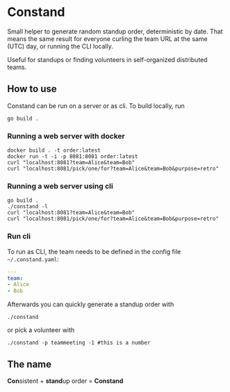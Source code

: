 # Constand

Small helper to generate random standup order, deterministic by date.
That means the same result for everyone curling the team URL at the same (UTC) day, or running the CLI locally.

Useful for standups or finding volunteers in self-organized distributed teams.

## How to use

Constand can be run on a server or as cli. To build locally, run

```
go build .
```

### Running a web server with docker

```
docker build . -t order:latest
docker run -t -i -p 8081:8081 order:latest
curl "localhost:8081?team=Alice&team=Bob"
curl "localhost:8081/pick/one/for?team=Alice&team=Bob&purpose=retro"
```

### Running a web server using cli

```
go build .
./constand -l
curl "localhost:8081?team=Alice&team=Bob"
curl "localhost:8081/pick/one/for?team=Alice&team=Bob&purpose=retro"
```

### Run cli

To run as CLI, the team needs to be defined in the config file `~/.constand.yaml`:

```yaml
---
team:
- Alice
- Bob
```

Afterwards you can quickly generate a standup order with

```
./constand 
```

or pick a volunteer with

```
./constand -p teammeeting -1 #this is a number
```

## The name

**Con**sistent + **stand**up order = **Constand**
